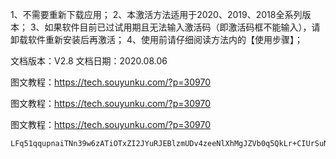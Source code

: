 1、不需要重新下载应用；
2、本激活方法适用于2020、2019、2018全系列版本；
3、如果软件目前已过试用期且无法输入激活码（即激活码框不能输入），请卸载软件重新安装后再激活；
4、使用前请仔细阅读方法内的【使用步骤】；


文档版本：V2.8
文档日期：2020.08.06


图文教程：https://tech.souyunku.com/?p=30970

图文教程：https://tech.souyunku.com/?p=30970

图文教程：https://tech.souyunku.com/?p=30970


```
LFq51qqupnaiTNn39w6zATiOTxZI2JYuRJEBlzmUDv4zeeNlXhMgJZVb0q5QkLr+CIUrSuNB7ucifrGXawLB4qswPOXYG7+ItDNUR/9UkLTUWlnHLX07hnR1USOrWIjTmbytcIKEdaI6x0RskyotuItj84xxoSBP/iRBW2EHpOc

```


